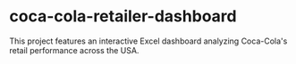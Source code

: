 # coca-cola-retailer-dashboard
This project features an interactive Excel dashboard analyzing Coca-Cola's retail performance across the USA.
